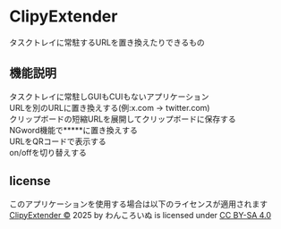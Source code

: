 # ClipyExtender

タスクトレイに常駐するURLを置き換えたりできるもの

## 機能説明

タスクトレイに常駐しGUIもCUIもないアプリケーション  
URLを別のURLに置き換えする(例:x.com -> twitter.com)  
クリップボードの短縮URLを展開してクリップボードに保存する  
NGword機能で\*\*\*\*\*に置き換えする  
URLをQRコードで表示する  
on/offを切り替えする  

## license

このアプリケーションを使用する場合は以下のライセンスが適用されます  
[ClipyExtender ©](https://github.com/wancor1/ClipyExtender) 2025 by わんころいぬ is licensed under [CC BY-SA 4.0](https://creativecommons.org/licenses/by-sa/4.0/?ref=chooser-v1)
